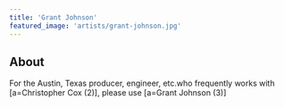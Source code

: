 ```yaml
---
title: 'Grant Johnson'
featured_image: 'artists/grant-johnson.jpg'
---
```


## About


For the Austin, Texas producer, engineer, etc.who frequently works with [a=Christopher Cox (2)], please use [a=Grant Johnson (3)]

